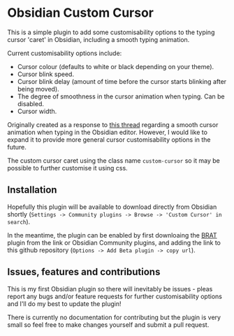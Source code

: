 # Obsidian Custom Cursor

This is a simple plugin to add some customisability options to the typing cursor 'caret' in Obsidian, including a smooth typing animation.

Current customisability options include:
- Cursor colour (defaults to white or black depending on your theme).
- Cursor blink speed.
- Cursor blink delay (amount of time before the cursor starts blinking after being moved).
- The degree of smoothness in the cursor animation when typing. Can be disabled. 
- Cursor width.

Originally created as a response to [this thread](https://forum.obsidian.md/t/cursor-smooth-caret-animation/31068) regarding a smooth cursor animation when typing in the Obsidian editor. However, I would like to expand it to provide more general cursor customisability options in the future.

The custom cursor caret using the class name `custom-cursor` so it may be possible to further customise it using css.

## Installation
Hopefully this plugin will be available to download directly from Obsidian shortly (`Settings -> Community plugins -> Browse -> 'Custom Cursor' in search`). 

In the meantime, the plugin can be enabled by first downloaing the [BRAT](https://github.com/TfTHacker/obsidian42-brat) plugin from the link or Obsidian Community plugins, and adding the link to this github repository (`Options -> Add Beta plugin -> copy url`). 

## Issues, features and contributions
This is my first Obsidian plugin so there will inevitably be issues - pleas report any bugs and/or feature requests for further customisability options and I'll do my best to update the plugin!

There is currently no documentation for contributing but the plugin is very small so feel free to make changes yourself and submit a pull request. 